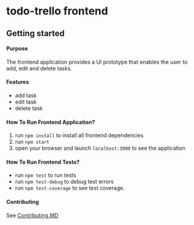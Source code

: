 # todo-trello frontend

## Getting started

#### Purpose
The frontend application provides a UI prototype that enables the user to add, edit and delete tasks.

#### Features
- add task
- edit task
- delete task

#### How To Run Frontend Application?
1. run `npm install` to install all frontend dependencies
2. run `npm start`
3. open your browser and launch `localhost:3000` to see the application

#### How To Run Frontend Tests?
- run `npm test` to run tests
- run `npm test-debug` to debug test errors
- run `npm test-coverage` to see test coverage.

#### Contributing
See [Contributing.MD](../CONTRIBUTING.md)